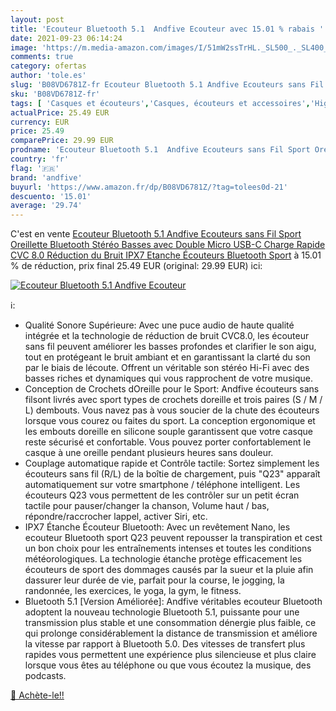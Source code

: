 ```yaml
---
layout: post
title: 'Ecouteur Bluetooth 5.1  Andfive Ecouteur avec 15.01 % rabais '
date: 2021-09-23 06:14:24
image: 'https://m.media-amazon.com/images/I/51mW2ssTrHL._SL500_._SL400_.jpg'
comments: true
category: ofertas
author: 'tole.es'
slug: 'B08VD6781Z-fr Ecouteur Bluetooth 5.1 Andfive Ecouteurs sans Fil Sport...'
sku: 'B08VD6781Z-fr'
tags: [ 'Casques et écouteurs','Casques, écouteurs et accessoires','High-Tech','andfive', ]
actualPrice: 25.49 EUR
currency: EUR
price: 25.49
comparePrice: 29.99 EUR
prodname: 'Ecouteur Bluetooth 5.1  Andfive Ecouteurs sans Fil Sport Oreillette Bluetooth Stéréo Basses avec Double Micro  USB-C Charge Rapide  CVC 8.0 Réduction du Bruit  IPX7 Etanche Écouteurs Bluetooth Sport'
country: 'fr'
flag: '🇫🇷'
brand: 'andfive'
buyurl: 'https://www.amazon.fr/dp/B08VD6781Z/?tag=tolees0d-21'
descuento: '15.01'
average: '29.74'
---
```


C'est en vente [Ecouteur Bluetooth 5.1  Andfive Ecouteurs sans Fil Sport Oreillette Bluetooth Stéréo Basses avec Double Micro  USB-C Charge Rapide  CVC 8.0 Réduction du Bruit  IPX7 Etanche Écouteurs Bluetooth Sport](https://www.amazon.fr/dp/B08VD6781Z/?tag=tolees0d-21)  à  15.01 % de réduction, prix final  25.49 EUR (original: 29.99 EUR) ici:

[![Ecouteur Bluetooth 5.1  Andfive Ecouteur](https://m.media-amazon.com/images/I/51mW2ssTrHL._SL500_._SL400_.jpg)](https://www.amazon.fr/dp/B08VD6781Z/?tag=tolees0d-21)

ℹ️:

- Qualité Sonore Supérieure: Avec une puce audio de haute qualité intégrée et la technologie de réduction de bruit CVC8.0, les écouteur sans fil peuvent améliorer les basses profondes et clarifier le son aigu, tout en protégeant le bruit ambiant et en garantissant la clarté du son par le biais de lécoute. Offrent un véritable son stéréo Hi-Fi avec des basses riches et dynamiques qui vous rapprochent de votre musique.
- Conception de Crochets dOreille pour le Sport: Andfive écouteurs sans filsont livrés avec sport types de crochets doreille et trois paires (S / M / L) dembouts. Vous navez pas à vous soucier de la chute des écouteurs lorsque vous courez ou faites du sport. La conception ergonomique et les embouts doreille en silicone souple garantissent que votre casque reste sécurisé et confortable. Vous pouvez porter confortablement le casque à une oreille pendant plusieurs heures sans douleur.
- Couplage automatique rapide et Contrôle tactile: Sortez simplement les écouteurs sans fil (R/L) de la boîtie de chargement, puis "Q23" apparaît automatiquement sur votre smartphone / téléphone intelligent. Les écouteurs Q23 vous permettent de les contrôler sur un petit écran tactile pour pauser/changer la chanson, Volume haut / bas, répondre/raccrocher lappel, activer Siri, etc.
- IPX7 Étanche Écouteur Bluetooth: Avec un revêtement Nano, les ecouteur Bluetooth sport Q23 peuvent repousser la transpiration et cest un bon choix pour les entraînements intenses et toutes les conditions météorologiques. La technologie étanche protège efficacement les écouteurs de sport des dommages causés par la sueur et la pluie afin dassurer leur durée de vie, parfait pour la course, le jogging, la randonnée, les exercices, le yoga, la gym, le fitness.
- Bluetooth 5.1 [Version Améliorée]: Andfive véritables ecouteur Bluetooth adoptent la nouveau technologie Bluetooth 5.1, puissante pour une transmission plus stable et une consommation dénergie plus faible, ce qui prolonge considérablement la distance de transmission et améliore la vitesse par rapport à Bluetooth 5.0. Des vitesses de transfert plus rapides vous permettent une expérience plus silencieuse et plus claire lorsque vous êtes au téléphone ou que vous écoutez la musique, des podcasts.

[🛒 Achète-le!!](https://www.amazon.fr/dp/B08VD6781Z/?tag=tolees0d-21)
